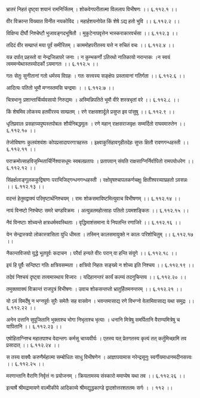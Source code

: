 भ्रातरं निहतं दृष्ट्वा शयानं रामनिर्जितम् ।
शोकवेगपरीतात्मा विललाप विभीषणः ।। ६.११२.१ ।।

वीर विक्रान्त विख्यात विनीत नयकोविद ।
महार्हशयनोपेत किं शेषे ऽद्य हतो भुवि ।। ६.११२.२ ।।

विक्षिप्य दीर्घौ निश्चेष्टौ भुजावङ्गदभूषितौ ।
मुकुटेनापवृत्तेन भास्कराकारवर्चसा ।। ६.११२.३ ।।

तदिदं वीर सम्प्राप्तं मया पूर्वं समीरितम् ।
काममोहपरीतस्य यत्ते न रुचितं वचः ।। ६.११२.४ ।।

यन्न दर्पात् प्रहस्तो वा नेन्द्रजिन्नापरे जनाः ।
न कुम्भकर्णो ऽतिरथो नातिकायो नरान्तकः ।न स्वयं त्वममन्येथास्तस्योदर्को ऽयमागतः ।। ६.११२.५ ।।

गतः सेतुः सुनीतानां गतो धर्मस्य विग्रहः ।
गतः सत्त्वस्य सङ्क्षेपः प्रस्तावानां गतिर्गता ।। ६.११२.६ ।।

आदित्यः पतितो भूमौ मग्नस्तमसि चन्द्रमाः ।
। ६.११२.७ ।।

चित्रभानुः प्रशान्तार्चिर्व्यवसायो निरुद्यमः ।
अस्मिन्निपतिते भूमौ वीरे शस्त्रभृतां वरे ।। ६.११२.८ ।।

किं शेषमिव लोकस्य हतवीरस्य साम्प्रतम् ।
रणे राक्षसशार्दूले प्रसुप्त इव पांसुषु ।। ६.११२.९ ।।

धृतिप्रवालः प्रसहाग्र्यपुष्पस्तपोबलः शौर्यनिबद्धमूलः ।
रणे महान् राक्षसराजवृक्षः सम्मर्दितो राघवमारुतेन ।। ६.११२.१० ।।

तेजोविषाणः कुलवंशवंशः कोपप्रसादापरगात्रहस्तः ।
इक्ष्वाकुसिंहावगृहीतदेहः सुप्तः क्षितौ रावणगन्धहस्ती ।। ६.११२.११ ।।

पराक्रमोत्साहविजृम्भितार्चिर्निश्वासधूमः स्वबलप्रतापः ।
प्रतापवान् संयति राक्षसाग्निर्निर्वापितो रामपयोधरेण ।। ६.११२.१२ ।।

सिंहर्क्षलाङ्गूलककुद्विषाणः पराभिजिद्गन्धनगन्धहस्ती ।
रक्षोवृषश्चापलकर्णचक्षुः क्षितीश्वरव्याघ्रहतो ऽवसन्नः ।। ६.११२.१३ ।।

वदन्तं हेतुमद्वाक्यं परिमृष्टार्थनिश्चयम् ।
रामः शोकसमाविष्टमित्युवाच विभीषणम् ।। ६.११२.१४ ।।

नायं विनष्टो निश्चेष्टः समरे चण्डविक्रमः ।
अत्युन्नतमहोत्साहः पतितो ऽयमशङ्कितः ।। ६.११२.१५ ।।

नैवं विनष्टाः शोच्यन्ते क्षत्रधर्ममवस्थिताः ।
वृद्धिमाशंसमाना ये निपतन्ति रणाजिरे ।। ६.११२.१६ ।।

येन सेन्द्रास्त्रयो लोकास्त्रासिता युधि धीमता ।
तस्मिन् कालसमायुक्ते न कालः परिशोचितुम् ।। ६.११२.१७ ।।

नैकान्तविजयो युद्धे भूतपूर्वः कदाचन ।
परैर्वा हन्यते वीरः परान् वा हन्ति संयुगे ।। ६.११२.१८ ।।

इयं हि पूर्वैः सन्दिष्टा गतिः क्षत्रियसम्मता ।
क्षत्रियो निहतः सङ्ख्ये न शोच्य इति निश्चय ।। ६.११२.१९ ।।

तदेवं निश्चयं दृष्ट्वा तत्त्वमास्थाय विज्वरः ।
यदिहानन्तरं कार्यं कल्प्यं तदनुचिन्तय ।। ६.११२.२० ।।

तमुक्तवाक्यं विक्रान्तं राजपुत्रं विभीषणः ।
उवाच शोकसन्तप्तो भ्रातुर्हितमनन्तरम् ।। ६.११२.२१ ।।

यो ऽयं विमर्देषु न भग्नपूर्वः सुरैः समेतैः सह वासवेन ।
भवन्तमासाद्य रणे विभग्नो वेलामिवासाद्य यथा समुद्रः ।। ६.११२.२२ ।।

अनेन दत्तानि सुपूजितानि भुक्ताश्च भोगा निभृताश्च भृत्याः ।
धनानि मित्रेषु समर्पितानि वैराण्यमित्रेषु च यापितानि ।। ६.११२.२३ ।।

एषोहिताग्निश्च महातपाश्च वेदान्तगः कर्मसु चाग्र्यवीर्यः ।
एतस्य यत् प्रेतगतस्य कृत्यं तत् कर्तुमिच्छामि तव प्रसादात् ।। ६.११२.२४ ।।

स तस्य वाक्यैः करुणैर्महात्मा सम्बोधितः साधु विभीषणेन ।
आज्ञापयामास नरेन्द्रसूनुः स्वर्गीयमाधानमदीनसत्त्वः ।। ६.११२.२५ ।।

मरणान्तानि वैराणि निर्वृत्तं नः प्रयोजनम् ।
क्रियतामस्य संस्कारो ममाप्येष यथा तव ।। ६.११२.२६ ।।

इत्यार्षे श्रीमद्रामायणे वाल्मीकीये आदिकाव्ये श्रीमद्युद्धकाण्डे द्वादशोत्तरशततमः सर्गः ।
। ११२ ।।

